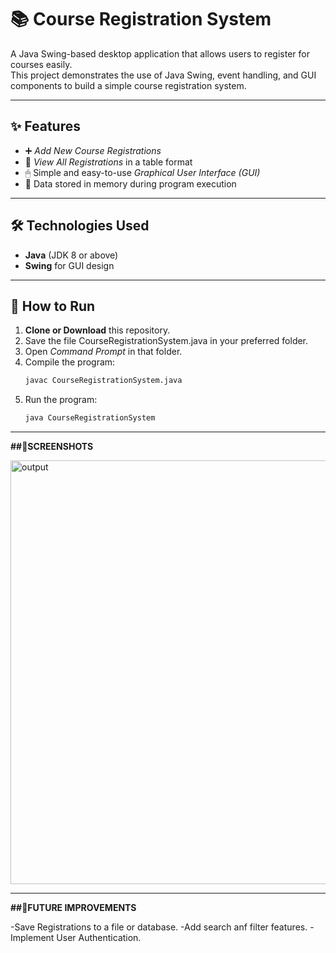 # 📚 Course Registration System

A Java Swing-based desktop application that allows users to register for courses easily.  
This project demonstrates the use of Java Swing, event handling, and GUI components to build a simple course registration system.

---

## ✨ Features

- ➕ *Add New Course Registrations*  
- 📄 *View All Registrations* in a table format  
- 🖱 Simple and easy-to-use *Graphical User Interface (GUI)*  
- 💾 Data stored in memory during program execution  

---

## 🛠 Technologies Used

- **Java** (JDK 8 or above)
- **Swing** for GUI design

---

## 🚀 How to Run

1. **Clone or Download** this repository.
2. Save the file CourseRegistrationSystem.java in your preferred folder.
3. Open *Command Prompt* in that folder.
4. Compile the program:
   ```bash
   javac CourseRegistrationSystem.java
5. Run the program:
   ```bash
   java CourseRegistrationSystem

---

**##📸SCREENSHOTS**

<img width="1107" height="678" alt="output" src="https://github.com/user-attachments/assets/b533fd63-f0e4-41dc-8dad-1c18c1c7fe88" />

---

**##📌FUTURE IMPROVEMENTS**

-Save Registrations to a file or database.
-Add search anf filter features.
-Implement User Authentication.

